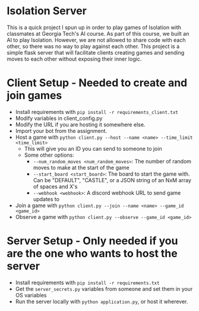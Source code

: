# Isolation Server

This is a quick project I spun up in order to play games of Isolation with classmates at Georgia Tech's AI course.
As part of this course, we built an AI to play Isolation. However, we are not allowed to share code with each other,
so there was no way to play against each other. This project is a simple flask server that will facilitate clients
creating games and sending moves to each other without exposing their inner logic.

# Client Setup - Needed to create and join games

- Install requirements with `pip install -r requirements_client.txt`
- Modify variables in client_config.py
 - Modify the URL if you are hosting it somewhere else.
 - Import your bot from the assignment.
- Host a game with `python client.py --host --name <name> --time_limit <time_limit>`
  - This will give you an ID you can send to someone to join
  - Some other options:
    - `--num_random_moves <num_random_moves>`: The number of random moves to make at the start of the game
    - `--start_board <start_board>`: The board to start the game with. Can be "DEFAULT", "CASTLE", or a JSON string of an NxM array of spaces and X's
    - `--webhook <webhook>`: A discord webhook URL to send game updates to
- Join a game with `python client.py --join --name <name> --game_id <game_id>`
- Observe a game with `python client.py --observe --game_id <game_id>`


# Server Setup - Only needed if you are the one who wants to host the server

- Install requirements with `pip install -r requirements.txt`
- Get the `server_secrets.py` variables from someone and set them in your OS variables
- Run the server locally with `python application.py`, or host it wherever. 